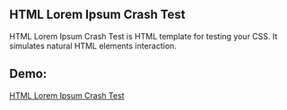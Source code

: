 HTML Lorem Ipsum Crash Test
-----
HTML Lorem Ipsum Crash Test is HTML template for testing your CSS. It simulates natural HTML elements interaction.

Demo:
-----

[HTML Lorem Ipsum Crash Test](http://dl.dropbox.com/u/2111778/HTML-Lorem-Ipsum-Crash-Test.html) 
